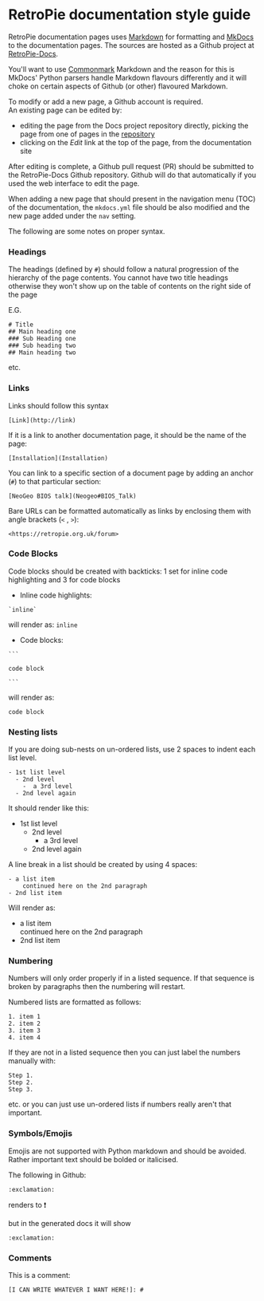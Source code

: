 # RetroPie documentation style guide

RetroPie documentation pages uses [Markdown](https://daringfireball.net/projects/markdown/) for formatting and [MkDocs](https://github.com/mkdocs/mkdocs) to  the documentation pages. The sources are hosted as a Github project at [RetroPie-Docs](https://github.com/retropie/retropie-docs/).

You'll want to use [Commonmark](http://commonmark.org/help/) Markdown and the reason for this is MkDocs' Python parsers handle Markdown flavours differently and it will choke on certain aspects of Github (or other) flavoured Markdown.

To modify or add a new page, a Github account is required.   
An existing page can be edited by:   

- editing the page from the Docs project repository directly, picking the page from one of pages in the [repository](https://github.com/RetroPie/RetroPie-Docs/tree/master/docs)
- clicking on the _Edit_ link at the top of the page, from the documentation site

After editing is complete, a Github pull request (PR) should be submitted to the RetroPie-Docs Github repository. Github will do that automatically if you used the web interface to edit the page.

When adding a new page that should present in the navigation menu (TOC) of the documentation, the `mkdocs.yml` file should be also modified and the new page added under the `nav` setting.

The following are some notes on proper syntax.

### Headings

The headings (defined by `#`) should follow a natural progression of the hierarchy of the page contents. You cannot have two title headings otherwise they won't show up on the table of contents on the right side of the page

E.G.
```
# Title
## Main heading one
### Sub Heading one
### Sub heading two
## Main heading two
```
etc.

### Links

Links should follow this syntax

```
[Link](http://link)
```
If it is a link to another documentation page, it should be the name of the page:
```
[Installation](Installation)
```

You can link to a specific section of a document page by adding an anchor (`#`) to that particular section:
```
[NeoGeo BIOS talk](Neogeo#BIOS_Talk)
```

Bare URLs can be formatted automatically as links by enclosing them with angle brackets (`<` , `>`):
```
<https://retropie.org.uk/forum>
```

### Code Blocks

Code blocks should be created with backticks: 1 set for inline code highlighting and 3 for code blocks

* Inline code highlights:

`` `inline` ``

will render as:
`inline` 

* Code blocks:


` ``` `

`code block`

` ``` ` 

will render as:
```
code block
```



### Nesting lists

If you are doing sub-nests on un-ordered lists, use 2 spaces to indent each list level.

```
- 1st list level
  - 2nd level
    -  a 3rd level
  - 2nd level again
```

It should render like this:

- 1st list level
  - 2nd level
    -  a 3rd level
  - 2nd level again

A line break in a list should be created by using 4 spaces:
```
- a list item
    continued here on the 2nd paragraph
- 2nd list item

```

Will render as:

- a list item   
    continued here on the 2nd paragraph
- 2nd list item


### Numbering

Numbers will only order properly if in a listed sequence. If that sequence is broken by paragraphs then the numbering will restart.

Numbered lists are formatted as follows:
```
1. item 1
2. item 2
3. item 3
4. item 4
```
If they are not in a listed sequence then you can just label the numbers manually with:

```
Step 1.
Step 2.
Step 3.
```
etc. or you can just use un-ordered lists if numbers really aren't that important.

### Symbols/Emojis

Emojis are not supported with Python markdown and should be avoided. Rather important text should be bolded or italicised.

The following in Github:
```
:exclamation:
```
renders to :exclamation:

but in the generated docs it will show
```
:exclamation:
```

### Comments

This is a comment:
```
[I CAN WRITE WHATEVER I WANT HERE!]: #
```
